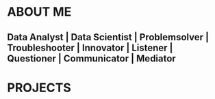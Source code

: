 # ABOUT ME
## Data Analyst | Data Scientist | Problemsolver | Troubleshooter | Innovator | Listener | Questioner | Communicator | Mediator

# PROJECTS

